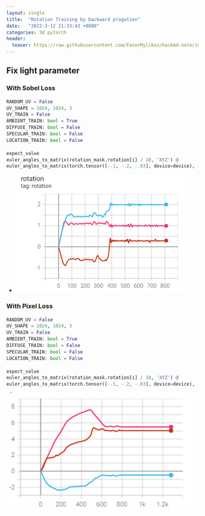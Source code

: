 ```yaml
---
layout: single
title:  "Rotation Training by backward progation"
date:   "2022-3-12 21:33:43 +0800"
categories: 3d pytorch
header:
  teaser: https://raw.githubusercontent.com/FavorMylikes/hackmd-note/img/img20220115190637.png
---
```


## Fix light parameter

### With Sobel Loss

```python
RANDOM_UV = False
UV_SHAPE = 1024, 1024, 3
UV_TRAIN = False
AMBIENT_TRAIN: bool = True
DIFFUSE_TRAIN: bool = False
SPECULAR_TRAIN: bool = False
LOCATION_TRAIN: bool = False

expect_value 
euler_angles_to_matrix(rotation_mask.rotation[i] / 10, 'XYZ') @
euler_angles_to_matrix(torch.tensor([-.1, -.2, -.03], device=device), 'ZYX')
```

- <img src="https://raw.githubusercontent.com/FavorMylikes/hackmd-note/img/img1647091326.jpg" alt="1647091326"/>

### With Pixel Loss

```python
RANDOM_UV = False
UV_SHAPE = 1024, 1024, 3
UV_TRAIN = False
AMBIENT_TRAIN: bool = True
DIFFUSE_TRAIN: bool = False
SPECULAR_TRAIN: bool = False
LOCATION_TRAIN: bool = False

expect_value 
euler_angles_to_matrix(rotation_mask.rotation[i] / 10, 'XYZ') @
euler_angles_to_matrix(torch.tensor([-.1, -.2, -.03], device=device), 'ZYX')
```

<img src="https://raw.githubusercontent.com/FavorMylikes/hackmd-note/img/img20220318201510.png" alt="20220318201510"/>
